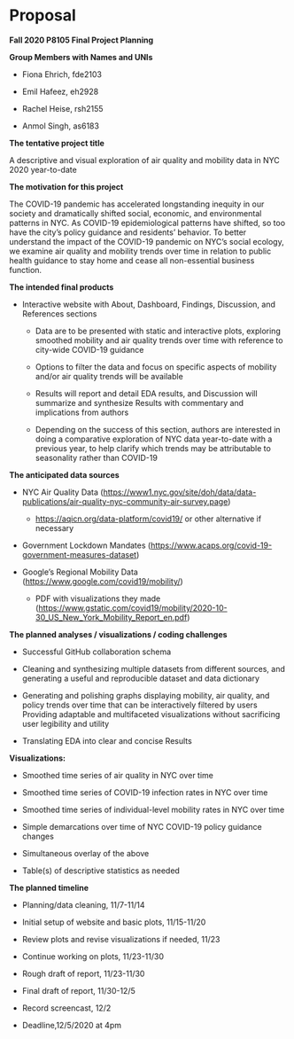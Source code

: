 Proposal
================

**Fall 2020 P8105 Final Project Planning**

**Group Members with Names and UNIs**

  - Fiona Ehrich, fde2103

  - Emil Hafeez, eh2928

  - Rachel Heise, rsh2155

  - Anmol Singh, as6183

**The tentative project title**

A descriptive and visual exploration of air quality and mobility data in
NYC 2020 year-to-date

**The motivation for this project**

The COVID-19 pandemic has accelerated longstanding inequity in our
society and dramatically shifted social, economic, and environmental
patterns in NYC. As COVID-19 epidemiological patterns have shifted, so
too have the city’s policy guidance and residents’ behavior. To better
understand the impact of the COVID-19 pandemic on NYC’s social ecology,
we examine air quality and mobility trends over time in relation to
public health guidance to stay home and cease all non-essential business
function.

**The intended final products**

  - Interactive website with About, Dashboard, Findings, Discussion, and
    References sections
    
      - Data are to be presented with static and interactive plots,
        exploring smoothed mobility and air quality trends over time
        with reference to city-wide COVID-19 guidance
    
      - Options to filter the data and focus on specific aspects of
        mobility and/or air quality trends will be available
    
      - Results will report and detail EDA results, and Discussion will
        summarize and synthesize Results with commentary and
        implications from authors
    
      - Depending on the success of this section, authors are interested
        in doing a comparative exploration of NYC data year-to-date with
        a previous year, to help clarify which trends may be
        attributable to seasonality rather than COVID-19

**The anticipated data sources**

  - NYC Air Quality Data
    (<https://www1.nyc.gov/site/doh/data/data-publications/air-quality-nyc-community-air-survey.page>)
    
      - <https://aqicn.org/data-platform/covid19/> or other alternative
        if necessary

  - Government Lockdown Mandates
    (<https://www.acaps.org/covid-19-government-measures-dataset>)

  - Google’s Regional Mobility Data
    (<https://www.google.com/covid19/mobility/>)
    
      - PDF with visualizations they made
        (<https://www.gstatic.com/covid19/mobility/2020-10-30_US_New_York_Mobility_Report_en.pdf>)

**The planned analyses / visualizations / coding challenges**

  - Successful GitHub collaboration schema

  - Cleaning and synthesizing multiple datasets from different sources,
    and generating a useful and reproducible dataset and data dictionary

  - Generating and polishing graphs displaying mobility, air quality,
    and policy trends over time that can be interactively filtered by
    users Providing adaptable and multifaceted visualizations without
    sacrificing user legibility and utility

  - Translating EDA into clear and concise Results

**Visualizations:**

  - Smoothed time series of air quality in NYC over time

  - Smoothed time series of COVID-19 infection rates in NYC over time

  - Smoothed time series of individual-level mobility rates in NYC over
    time

  - Simple demarcations over time of NYC COVID-19 policy guidance
    changes

  - Simultaneous overlay of the above

  - Table(s) of descriptive statistics as needed

**The planned timeline**

  - Planning/data cleaning, 11/7-11/14

  - Initial setup of website and basic plots, 11/15-11/20

  - Review plots and revise visualizations if needed, 11/23

  - Continue working on plots, 11/23-11/30

  - Rough draft of report, 11/23-11/30

  - Final draft of report, 11/30-12/5

  - Record screencast, 12/2

  - Deadline,12/5/2020 at 4pm
